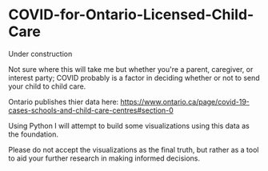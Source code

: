 # COVID-for-Ontario-Licensed-Child-Care

Under construction

Not sure where this will take me but whether you're a parent, caregiver, or interest party; COVID probably is a factor in deciding whether or not to send your child to child care.

Ontario publishes thier data here:
https://www.ontario.ca/page/covid-19-cases-schools-and-child-care-centres#section-0

Using Python I will attempt to build some visualizations using this data as the foundation.

Please do not accept the visualizations as the final truth, but rather as a tool to aid your further research in making informed decisions.
